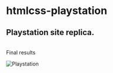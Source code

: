 # htmlcss-playstation

## Playstation site replica.
<br>
Final results

![Playstation](https://user-images.githubusercontent.com/100379574/194423017-f5c9f2d0-13d4-42b8-b7f8-cf7b275d0b63.jpg)
